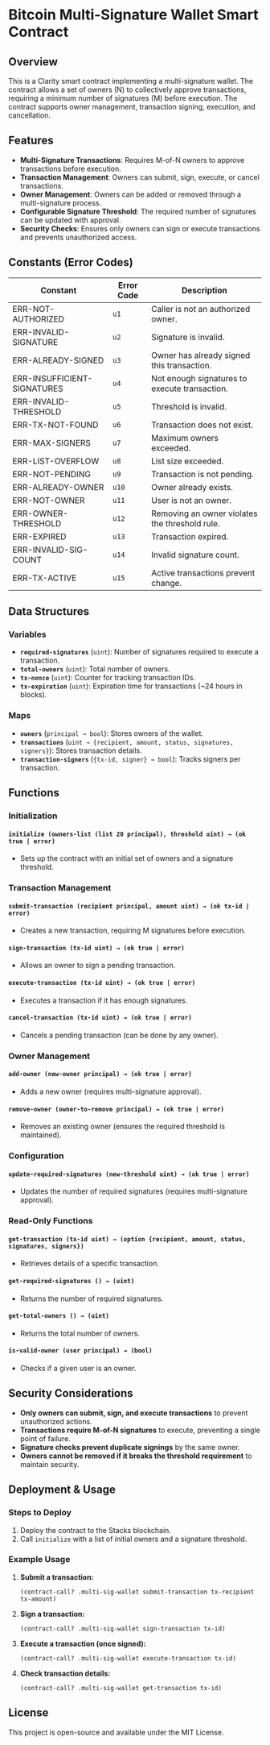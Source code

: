 # Bitcoin Multi-Signature Wallet Smart Contract

## Overview

This is a Clarity smart contract implementing a multi-signature wallet. The contract allows a set of owners (N) to collectively approve transactions, requiring a minimum number of signatures (M) before execution. The contract supports owner management, transaction signing, execution, and cancellation.

## Features

- **Multi-Signature Transactions**: Requires M-of-N owners to approve transactions before execution.
- **Transaction Management**: Owners can submit, sign, execute, or cancel transactions.
- **Owner Management**: Owners can be added or removed through a multi-signature process.
- **Configurable Signature Threshold**: The required number of signatures can be updated with approval.
- **Security Checks**: Ensures only owners can sign or execute transactions and prevents unauthorized access.

## Constants (Error Codes)

| Constant                  | Error Code | Description |
|---------------------------|------------|-------------|
| ERR-NOT-AUTHORIZED        | `u1`       | Caller is not an authorized owner. |
| ERR-INVALID-SIGNATURE     | `u2`       | Signature is invalid. |
| ERR-ALREADY-SIGNED        | `u3`       | Owner has already signed this transaction. |
| ERR-INSUFFICIENT-SIGNATURES | `u4`    | Not enough signatures to execute transaction. |
| ERR-INVALID-THRESHOLD     | `u5`       | Threshold is invalid. |
| ERR-TX-NOT-FOUND         | `u6`        | Transaction does not exist. |
| ERR-MAX-SIGNERS          | `u7`        | Maximum owners exceeded. |
| ERR-LIST-OVERFLOW        | `u8`        | List size exceeded. |
| ERR-NOT-PENDING          | `u9`        | Transaction is not pending. |
| ERR-ALREADY-OWNER        | `u10`       | Owner already exists. |
| ERR-NOT-OWNER            | `u11`       | User is not an owner. |
| ERR-OWNER-THRESHOLD      | `u12`       | Removing an owner violates the threshold rule. |
| ERR-EXPIRED              | `u13`       | Transaction expired. |
| ERR-INVALID-SIG-COUNT    | `u14`       | Invalid signature count. |
| ERR-TX-ACTIVE            | `u15`       | Active transactions prevent change. |

## Data Structures

### Variables
- **`required-signatures`** (`uint`): Number of signatures required to execute a transaction.
- **`total-owners`** (`uint`): Total number of owners.
- **`tx-nonce`** (`uint`): Counter for tracking transaction IDs.
- **`tx-expiration`** (`uint`): Expiration time for transactions (~24 hours in blocks).

### Maps
- **`owners`** (`principal → bool`): Stores owners of the wallet.
- **`transactions`** (`uint → {recipient, amount, status, signatures, signers}`): Stores transaction details.
- **`transaction-signers`** (`{tx-id, signer} → bool`): Tracks signers per transaction.

## Functions

### Initialization
#### `initialize (owners-list (list 20 principal), threshold uint) → (ok true | error)`
- Sets up the contract with an initial set of owners and a signature threshold.

### Transaction Management
#### `submit-transaction (recipient principal, amount uint) → (ok tx-id | error)`
- Creates a new transaction, requiring M signatures before execution.

#### `sign-transaction (tx-id uint) → (ok true | error)`
- Allows an owner to sign a pending transaction.

#### `execute-transaction (tx-id uint) → (ok true | error)`
- Executes a transaction if it has enough signatures.

#### `cancel-transaction (tx-id uint) → (ok true | error)`
- Cancels a pending transaction (can be done by any owner).

### Owner Management
#### `add-owner (new-owner principal) → (ok true | error)`
- Adds a new owner (requires multi-signature approval).

#### `remove-owner (owner-to-remove principal) → (ok true | error)`
- Removes an existing owner (ensures the required threshold is maintained).

### Configuration
#### `update-required-signatures (new-threshold uint) → (ok true | error)`
- Updates the number of required signatures (requires multi-signature approval).

### Read-Only Functions
#### `get-transaction (tx-id uint) → (option {recipient, amount, status, signatures, signers})`
- Retrieves details of a specific transaction.

#### `get-required-signatures () → (uint)`
- Returns the number of required signatures.

#### `get-total-owners () → (uint)`
- Returns the total number of owners.

#### `is-valid-owner (user principal) → (bool)`
- Checks if a given user is an owner.

## Security Considerations
- **Only owners can submit, sign, and execute transactions** to prevent unauthorized actions.
- **Transactions require M-of-N signatures** to execute, preventing a single point of failure.
- **Signature checks prevent duplicate signings** by the same owner.
- **Owners cannot be removed if it breaks the threshold requirement** to maintain security.

## Deployment & Usage
### Steps to Deploy
1. Deploy the contract to the Stacks blockchain.
2. Call `initialize` with a list of initial owners and a signature threshold.

### Example Usage
1. **Submit a transaction:**
   ```clarity
   (contract-call? .multi-sig-wallet submit-transaction tx-recipient tx-amount)
   ```
2. **Sign a transaction:**
   ```clarity
   (contract-call? .multi-sig-wallet sign-transaction tx-id)
   ```
3. **Execute a transaction (once signed):**
   ```clarity
   (contract-call? .multi-sig-wallet execute-transaction tx-id)
   ```
4. **Check transaction details:**
   ```clarity
   (contract-call? .multi-sig-wallet get-transaction tx-id)
   ```

## License
This project is open-source and available under the MIT License.

